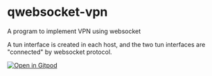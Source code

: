 # qwebsocket-vpn
A program to implement VPN using websocket

A tun interface is created in each host, and the two tun interfaces are "connected" by websocket protocol.

[![Open in Gitpod](https://gitpod.io/button/open-in-gitpod.svg)](https://gitpod.io/#https://github.com/pangqingyuan1991/qwebsocket-vpn)
